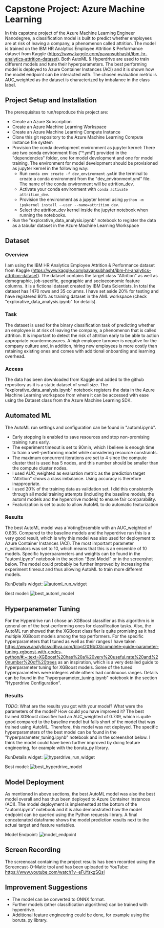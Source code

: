 # Capstone Project: Azure Machine Learning

In this capstone project of the Azure Machine Learning Engineer Nanodegree, a classification model is built to predict whether employees are at risk of leaving a company, a phenomenon called attrition. The model is trained on the IBM HR Analytics Employee Attrition & Performance dataset from Kaggle (https://www.kaggle.com/pavansubhasht/ibm-hr-analytics-attrition-dataset). Both AutoML & Hyperdrive are used to train different
models and tune their hyperparameters. The best performing model is deployed to Azure Container Instances (ACI) and it is shown how the model endpoint can be interacted with. The chosen evaluation metric is AUC_weighted as the dataset is characterized by imbalance in the class label.

## Project Setup and Installation

The prerequisites to run/reproduce this project are:
- Create an Azure Subscription
- Create an Azure Machine Learning Workspace
- Create an Azure Machine Learning Compute Instance
- Clone this git repository to the Azure Machine Learning Compute Instance file system
- Provision the conda development environment as jupyter kernel:
There are two conda environment files ("*.yml") provided in the "dependencies" folder, one for model development and one for model training. The environment for model development should be provisioned as jupyter kernel in the following way:
  - Run ```conda env create -f dev_environment.yml```in the terminal to create a conda environment from the "dev_environment.yml" file. The name of the conda environment will be     attrition_dev. 
  - Activate your conda environment with ```conda activate attrition_dev```.
  - Provision the environment as a jupyter kernel using ```python -m ipykernel install --user --name=attrition_dev```.
  - Select the attrition_dev kernel inside the jupyter notebook when running the notebooks.
- Run the "explorative_data_analysis.ipynb" notebook to register the data as a tabular dataset in the Azure Machine Learning Workspace

## Dataset

### Overview
I am using the IBM HR Analytics Employee Attrition & Performance dataset from Kaggle (https://www.kaggle.com/pavansubhasht/ibm-hr-analytics-attrition-dataset). The dataset contains the target class "Attrition" as well as demographic, job-specific, geographic and socioeconomic feature columns. It is a fictional dataset created by IBM Data Scientists. In total the dataset has 1470 rows and 35 columns. I have set aside 20% for testing and have registered 80% as training dataset in the AML workspace (check "explorative_data_analysis.ipynb" for details).

### Task
The dataset is used for the binary classification task of predicting whether an employee is at risk of leaving the company, a phenomenon that is called attrition. It is important to detect the risk of attrition early to be able to action appropriate countermeasures. A high employee turnover is negative for the company culture and, in addition, hiring new employees is more costly than retaining existing ones and comes with additional onboarding and learning overhead.

### Access
The data has been downloaded from Kaggle and added to the github repository as it is a static dataset of small size. The "explorative_data_analysis.ipynb" notebook registers the data in the Azure Machine Learning workspace from where it can be accessed with ease using the Dataset class from the Azure Machine Learning SDK.

## Automated ML
The AutoML run settings and configuration can be found in "automl.ipynb". 
- Early stopping is enabled to save resources and stop non-promising training runs early.
- The experiment timeout is set to 90min, which I believe is enough time to train a well-performing model while considering resource constraints.
- The maximum concurrent iterations are set to 4 since the compute cluster that is used has 5 nodes, and this number should be smaller than the compute cluster nodes.
- I used AUC_weighted as evaluation metric as the prediction target "Attrition" shows a class imbalance. Using accuracy is therefore inappropriate.
- I used 20% of the training data as validation set. I did this consistently through all model training attempts (including the baseline models, the automl models and the hyperdrive models) to ensure fair comparability.
- Featurization is set to auto to allow AutoML to do automatic featurization

### Results
The best AutoML model was a VotingEnsemble with an AUC_weighted of 0.835. Compared to the baseline models and the hyperdrive run this is a very good result, which is why this model was also used for deployment to Azure Container Instances (ACI). The most important parameter n_estimators was set to 10, which means that this is an ensemble of 10 models. Specific hyperparameters and weights can be found in the "automl.ipynb" notebook in the section "Best Model" or in the screenshot below.
The model could probably be further improved by increasing the experiment timeout and thus allowing AutoML to train more different models.

RunDetails widget:
![automl_run_widget](https://github.com/sebastianbirk/udacity-aml-engineer-nanodegree/blob/master/03_aml_capstone/capstone_project_azure_machine_learning_engineer/screenshots/automl_run_widget.png)

Best model:
![best_automl_model](https://github.com/sebastianbirk/udacity-aml-engineer-nanodegree/blob/master/03_aml_capstone/capstone_project_azure_machine_learning_engineer/screenshots/best_automl_model.png)

## Hyperparameter Tuning
For the Hyperdrive run I chose an XGBoost classifier as this algorithm is in general on of the best-performing ones for classification tasks. Also, the AutoML run showed that the XGBoost classifier is quite promising as it had multiple XGBoost models among the top performers. 
For the specific hyperparameters that I tuned as well as their ranges I have taken https://www.analyticsvidhya.com/blog/2016/03/complete-guide-parameter-tuning-xgboost-with-codes-python/#:~:text=XGBoost%20has%20a%20very%20useful,rate%20and%20number%20of%20trees as an inspiration, which is a very detailed guide to hyperparameter tuning for XGBoost models. Some of the tuned hyperparameters were integers while others had continuous ranges. Details can be found in the "hyperparameter_tuning.ipynb" notebook in the section "Hyperdrive Configuration".

### Results
*TODO*: What are the results you got with your model? What were the parameters of the model? How could you have improved it?
The best trained XGBoost classifier had an AUC_weighted of 0.739, which is quite good compared to the baseline model but falls short of the model that was trained using AutoML. Therefore, this model was not deployed. The specific hyperparameters of the best model can be found in the "hyperparameter_tuning.ipynb" notebook and in the screenshot below.
I think the model could have been further improved by doing feature engineering, for example with the boruta_py library.

RunDetails widget:
![hyperdrive_run_widget](https://github.com/sebastianbirk/udacity-aml-engineer-nanodegree/blob/master/03_aml_capstone/capstone_project_azure_machine_learning_engineer/screenshots/hyperdrive_run_widget.png)

Best model:
![best_hyperdrive_model](https://github.com/sebastianbirk/udacity-aml-engineer-nanodegree/blob/master/03_aml_capstone/capstone_project_azure_machine_learning_engineer/screenshots/best_hyperdrive_model.png)

## Model Deployment
As mentioned in above sections, the best AutoML model was also the best model overall and has thus been deployed to Azure Container Instances (ACI). The model deployment is implemented at the bottom of the "automl.ipynb" notebook and it is also demonstrated how the model endpoint can be queried using the Python requests library. A final concatenated dataframe shows the model prediction results next to the actual target and feature variables.

Model Endpoint:
![model_endpoint](https://github.com/sebastianbirk/udacity-aml-engineer-nanodegree/blob/master/03_aml_capstone/capstone_project_azure_machine_learning_engineer/screenshots/model_endpoint.png)

## Screen Recording
The screencast containing the project results has been recorded using the Screencast-O-Matic tool and has been uploaded to YouTube:
https://www.youtube.com/watch?v=eFuYskgSQsI

## Improvement Suggestions
- The model can be converted to ONNX format.
- Further models (other classification algorithms) can be trained with hyperdrive.
- Additional feature engineering could be done, for example using the boruta_py library.

